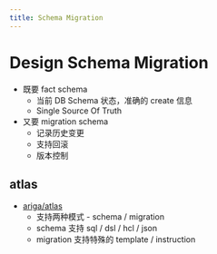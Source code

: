 ```yaml
---
title: Schema Migration
---
```


# Design Schema Migration

- 既要 fact schema
  - 当前 DB Schema 状态，准确的 create 信息
  - Single Source Of Truth
- 又要 migration schema
  - 记录历史变更
  - 支持回滚
  - 版本控制

## atlas

- [ariga/atlas](https://github.com/ariga/atlas)
  - 支持两种模式 - schema / migration
  - schema 支持 sql / dsl / hcl / json
  - migration 支持特殊的 template / instruction
